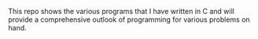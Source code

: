This repo shows the various programs that I have written in C and will provide a comprehensive outlook of programming for various problems on hand.
